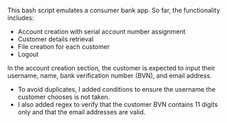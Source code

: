 This bash script emulates a consumer bank app. So far, the functionality includes:
* Account creation with serial account number assignment
* Customer details retrieval
* File creation for each customer
* Logout

In the account creation section, the customer is expected to input their username, name, bank verification number (BVN),
and email address.
- To avoid duplicates, I added conditions to ensure the username the customer chooses is not taken.
- I also added regex to verify that the customer BVN contains 11 digits only and that the email addresses are valid. 
